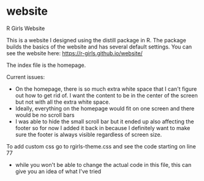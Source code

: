 # website
R Girls Website 

This is a website I designed using the distill package in R. The package builds the basics of the website and has several default settings.
You can see the website here: https://r-girls.github.io/website/

The index file is the homepage.

Current issues:
- On the homepage, there is so much extra white space that I can't figure out how to get rid of. I want the content to be in the center of the screen but not with all the extra white space. 
- Ideally, everything on the homepage would fit on one screen and there would be no scroll bars
- I was able to hide the small scroll bar but it ended up also affecting the footer so for now I added it back in because I definitely want to make sure the footer is always visible regardless of screen size. 

To add custom css go to rgirls-theme.css and see the code starting on line 77
- while you won't be able to change the actual code in this file, this can give you an idea of what I've tried
